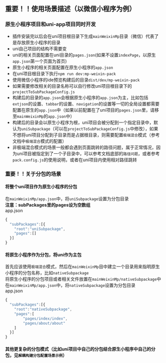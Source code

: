 ## 重要！！使用场景描述（以微信小程序为例）  
### 原生小程序项目和uni-app项目同时开发  
+ 插件安装完以后会在uni项目根目录下生成`mainWeixinMp`目录（微信）代表了是存放原生小程序的目录  
+ uni自己项目的结构不需要变  
+ uni的相关页面配置在uni目录的`pages.json`(如果不设置`indexPage`，以原生`app.json`第一个页面为首页)  
+ 原生小程序的相关页面配置在原生小程序的`app.json`  
+ 在uni项目根目录下执行`npm run dev:mp-weixin-pack`  
+ 使用微信小程序的ide预览构建后的目录`dist/dev/mp-weixin-pack`  
+ 如果需要修改相关的目录名称可以自行修改uni项目根目录下的`projectToSubPackageConfig.js`  
+ 构建后的目录的`app.json`会根据原生小程序的`app.json`为主，比如包括`extjson`的设置、`tabbar`的设置、`navigation`的设置等一切的全局设置都需要配置在原生的`app.json`中（如果以前配置在了uni项目的`pages.json`里，请移至`mainWeixinMp`的`app.json`中）  
+ 构建后的目录会以原生小程序为根，uni项目会被分配到一个指定目录中，默认为`uniSubpackage`（可以在`projectToSubPackageConfig.js`中修改），如果不想将uni项目分配到子目录而是占据根目录，则需要配置`极端混合`模式（参考文档中`极端混合`模式的配置）  
+ 非极端混合模式的场景一般都会遇到页面跳转的路径问题，属于正常情况，因为uni项目被指定到了一个子目录中，可以参考文档底部的`路径问题`，或者参考`pack.config.js`的使用说明，或者在uni项目内使用相对路径跳转  

### 重要！！关于分包的场景  
#### 将整个uni项目作为原生小程序的分包  
在`mainWeixinMp/app.json`中，将`uniSubpackage`设置为分包目录  
**注意：subPackages里的pages设为空数组**   
app.json  
````javascript
{
  "subPackages":[{
    "root":"uniSubpackage",
    "pages":[]
  }]
}
````  
#### 将原生小程序作为分包，将uni作为主包  
首先应该使用`极端混合`模式，然后在`mainWeixinMp`目中建立一个目录用来指明原生小程序的分包名称，比如`nativeSubpackage`    
将原生小程序的分包项目或者相关文件放置在`mainWeixinMp/nativeSubpackage`中  
在`mainWeixinMp/app.json`中，将`nativeSubpackage`设置为分包目录  
app.json  
````javascript
{
  "subPackages":[{
    "root":"nativeSubpackage",
    "pages":[
        "pages/index/index",
        "pages/about/about"
    ]
  }]
}
````  
#### 其他更复杂的分包模式（比如uni项目中自己的分包结合原生小程序中自己的分包，见`解耦构建分包配置场景示例`）  
